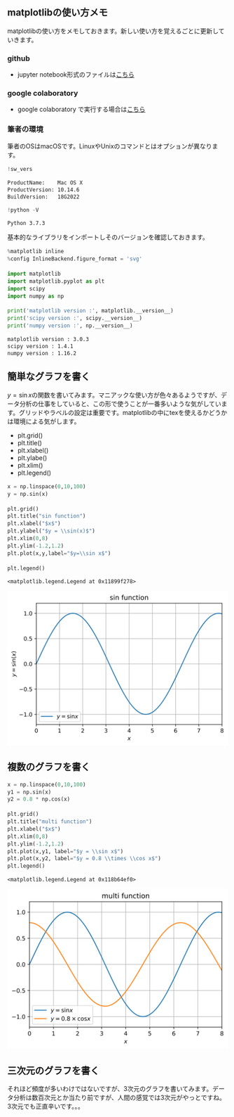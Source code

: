 
## matplotlibの使い方メモ

matplotlibの使い方をメモしておきます。新しい使い方を覚えるごとに更新していきます。

### github
- jupyter notebook形式のファイルは[こちら](https://github.com/hiroshi0530/wa-src/blob/master/article/library/matplotlib/mat_nb.ipynb)

### google colaboratory
- google colaboratory で実行する場合は[こちら](https://colab.research.google.com/github/hiroshi0530/wa-src/blob/master/article/library/matplotlib/mat_nb.ipynb)

### 筆者の環境
筆者のOSはmacOSです。LinuxやUnixのコマンドとはオプションが異なります。


```python
!sw_vers
```

    ProductName:	Mac OS X
    ProductVersion:	10.14.6
    BuildVersion:	18G2022



```python
!python -V
```

    Python 3.7.3


基本的なライブラリをインポートしそのバージョンを確認しておきます。


```python
%matplotlib inline
%config InlineBackend.figure_format = 'svg'

import matplotlib
import matplotlib.pyplot as plt
import scipy
import numpy as np

print('matplotlib version :', matplotlib.__version__)
print('scipy version :', scipy.__version__)
print('numpy version :', np.__version__)
```

    matplotlib version : 3.0.3
    scipy version : 1.4.1
    numpy version : 1.16.2


## 簡単なグラフを書く

$y = \sin x$の関数を書いてみます。マニアックな使い方が色々あるようですが、データ分析の仕事をしていると、この形で使うことが一番多いような気がしています。グリッドやラベルの設定は重要です。matplotlibの中にtexを使えるかどうかは環境による気がします。

- plt.grid()
- plt.title()
- plt.xlabel()
- plt.ylabe()
- plt.xlim()
- plt.legend()


```python
x = np.linspace(0,10,100)
y = np.sin(x)

plt.grid()
plt.title("sin function")
plt.xlabel("$x$")
plt.ylabel("$y = \\sin(x)$")
plt.xlim(0,8)
plt.ylim(-1.2,1.2)
plt.plot(x,y,label="$y=\\sin x$")

plt.legend()
```




    <matplotlib.legend.Legend at 0x11899f278>




![svg](mat_nb_files/mat_nb_6_1.svg)


## 複数のグラフを書く



```python
x = np.linspace(0,10,100)
y1 = np.sin(x)
y2 = 0.8 * np.cos(x)

plt.grid()
plt.title("multi function")
plt.xlabel("$x$")
plt.xlim(0,8)
plt.ylim(-1.2,1.2)
plt.plot(x,y1, label="$y = \\sin x$")
plt.plot(x,y2, label="$y = 0.8 \\times \\cos x$")
plt.legend()
```




    <matplotlib.legend.Legend at 0x118b64ef0>




![svg](mat_nb_files/mat_nb_8_1.svg)


## 三次元のグラフを書く
それほど頻度が多いわけではないですが、3次元のグラフを書いてみます。データ分析は数百次元とか当たり前ですが、人間の感覚では3次元がやっとですね。3次元でも正直辛いです。。。


```python

```
